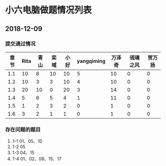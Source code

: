 # 小六电脑做题情况列表


## 2018-12-09

### 提交通过情况 

|章节|Rita|青山|栾域|小好|yangqiming|万泽奇|琉璃之风|贺万扬|
|---|---|---|---|---|---|---|---|---|
|1.1|10 |8  |10 |10 |5  |10 |0  |0  |
|1.2|10 |3  |3  |10 |4  |10 |0  |0  |
|1.3|20 |10 |0  |20 |3  |14 |0  |0  |
|1.4|5  |6  |5  |4  |1  |11 |0  |0  |
|1.5|1  |2  |3  |2  |0  |1  |0  |0  |
|1.6|3  |2  |1  |1  |0  |1  |0  |0  |


### 存在问题的题目

1. 1-1 01、05、10 
2. 1-2 05
3. 1-3 04、15
4. 1-4 01、02、08、15、17

